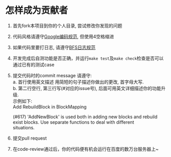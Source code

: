 # 怎样成为贡献者
1. 首先fork本项目到你的个人目录, 尝试修改你发现的问题
2. 代码风格请遵守[Google编码规范](http://pan.baidu.com/s/1i3gc7lF), 但使用4空格缩进
3. 如果代码里要打日志, 请遵守[BFS日志规范](log_rule.md)
4. 开发完成后自测功能是否正确，并运行`make test`及`make check`检查是否可以通过已有的测试case
5. 提交代码时的commit message 请遵守:  
   a. 首行使用英文描述 用简短的句子描述你做出的更改, 首字母大写.  
   b. 第二行空行, 第三行写(#对应的issue号), 后面可用英文详细描述你的功能升级.  
   示例如下:  
   Add RebuildBlock in BlockMapping  

   (#617) 'AddNewBlock' is used both in adding new blocks and rebuild  
   exist blocks. Use separate functions to deal with different  
   situations.  
6. 提交pull request  
7. 在code-review通过后，你的代码便有机会运行在百度的数万台服务器上~  
